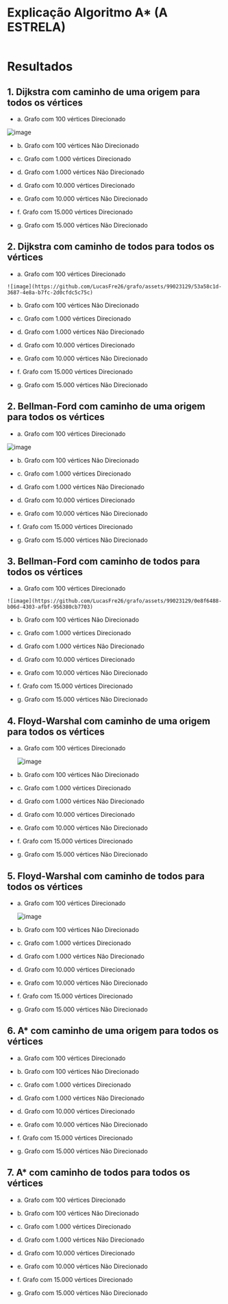 # Explicação Algoritmo A* (A ESTRELA)

```bash


```

# Resultados
## 1. Dijkstra com caminho de uma origem para todos os vértices
  -   a. Grafo com 100 vértices Direcionado

  ![image](https://github.com/LucasFre26/grafo/assets/99023129/afa21829-86f3-4110-bd07-6316618a7d83)

  -   b. Grafo com 100 vértices Não Direcionado

  -   c. Grafo com 1.000 vértices Direcionado

  -   d. Grafo com 1.000 vértices Não Direcionado

  -   d. Grafo com 10.000 vértices Direcionado

  -   e. Grafo com 10.000 vértices Não Direcionado

  -   f. Grafo com 15.000 vértices Direcionado

  -   g. Grafo com 15.000 vértices Não Direcionado

## 2. Dijkstra com caminho de todos para todos os vértices
  -   a. Grafo com 100 vértices Direcionado

    ![image](https://github.com/LucasFre26/grafo/assets/99023129/53a58c1d-3687-4e8a-b7fc-2d0cfdc5c75c)
    
  -   b. Grafo com 100 vértices Não Direcionado

  -   c. Grafo com 1.000 vértices Direcionado

  -   d. Grafo com 1.000 vértices Não Direcionado

  -   d. Grafo com 10.000 vértices Direcionado

  -   e. Grafo com 10.000 vértices Não Direcionado

  -   f. Grafo com 15.000 vértices Direcionado

  -   g. Grafo com 15.000 vértices Não Direcionado

## 2. Bellman-Ford com caminho de uma origem para todos os vértices
  -   a. Grafo com 100 vértices Direcionado

  ![image](https://github.com/LucasFre26/grafo/assets/99023129/923e9b41-59de-42ce-91b2-7e43a41375df)
    
  -   b. Grafo com 100 vértices Não Direcionado

  -   c. Grafo com 1.000 vértices Direcionado

  -   d. Grafo com 1.000 vértices Não Direcionado

  -   d. Grafo com 10.000 vértices Direcionado

  -   e. Grafo com 10.000 vértices Não Direcionado

  -   f. Grafo com 15.000 vértices Direcionado

  -   g. Grafo com 15.000 vértices Não Direcionado

## 3. Bellman-Ford com caminho de todos para todos os vértices
  -   a. Grafo com 100 vértices Direcionado

    ![image](https://github.com/LucasFre26/grafo/assets/99023129/0e8f6488-b06d-4303-afbf-956380cb7703)
    
  -   b. Grafo com 100 vértices Não Direcionado

  -   c. Grafo com 1.000 vértices Direcionado

  -   d. Grafo com 1.000 vértices Não Direcionado

  -   d. Grafo com 10.000 vértices Direcionado

  -   e. Grafo com 10.000 vértices Não Direcionado

  -   f. Grafo com 15.000 vértices Direcionado

  -   g. Grafo com 15.000 vértices Não Direcionado
    
## 4. Floyd-Warshal com caminho de uma origem para todos os vértices
  -   a. Grafo com 100 vértices Direcionado

      ![image](https://github.com/LucasFre26/grafo/assets/99023129/8385dc24-8c00-41af-9330-9677768ae934)
    
  -   b. Grafo com 100 vértices Não Direcionado

  -   c. Grafo com 1.000 vértices Direcionado

  -   d. Grafo com 1.000 vértices Não Direcionado

  -   d. Grafo com 10.000 vértices Direcionado

  -   e. Grafo com 10.000 vértices Não Direcionado

  -   f. Grafo com 15.000 vértices Direcionado

  -   g. Grafo com 15.000 vértices Não Direcionado
    
## 5. Floyd-Warshal com caminho de todos para todos os vértices
  -   a. Grafo com 100 vértices Direcionado

      ![image](https://github.com/LucasFre26/grafo/assets/99023129/fb1e4d99-63d1-4229-a081-8d56b3d84143)
    
  -   b. Grafo com 100 vértices Não Direcionado

  -   c. Grafo com 1.000 vértices Direcionado

  -   d. Grafo com 1.000 vértices Não Direcionado

  -   d. Grafo com 10.000 vértices Direcionado

  -   e. Grafo com 10.000 vértices Não Direcionado

  -   f. Grafo com 15.000 vértices Direcionado

  -   g. Grafo com 15.000 vértices Não Direcionado
  
## 6. A* com caminho de uma origem para todos os vértices
  -   a. Grafo com 100 vértices Direcionado
    
  -   b. Grafo com 100 vértices Não Direcionado

  -   c. Grafo com 1.000 vértices Direcionado

  -   d. Grafo com 1.000 vértices Não Direcionado

  -   d. Grafo com 10.000 vértices Direcionado

  -   e. Grafo com 10.000 vértices Não Direcionado

  -   f. Grafo com 15.000 vértices Direcionado

  -   g. Grafo com 15.000 vértices Não Direcionado
  
## 7. A* com caminho de todos para todos os vértices
  -   a. Grafo com 100 vértices Direcionado
    
  -   b. Grafo com 100 vértices Não Direcionado

  -   c. Grafo com 1.000 vértices Direcionado

  -   d. Grafo com 1.000 vértices Não Direcionado

  -   d. Grafo com 10.000 vértices Direcionado

  -   e. Grafo com 10.000 vértices Não Direcionado

  -   f. Grafo com 15.000 vértices Direcionado

  -   g. Grafo com 15.000 vértices Não Direcionado
